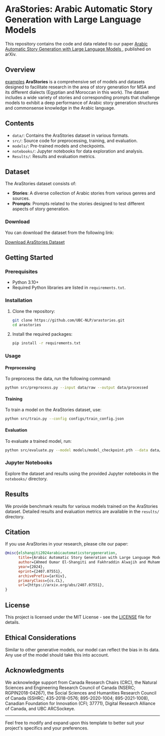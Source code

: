 # AraStories: Arabic Automatic Story Generation with Large Language Models


This repository contains the code and data related to our paper [Arabic Automatic Story Generation with Large Language Models
](https://arxiv.org/abs/2407.07551), published on arXiv.

## Overview
[examples](examples_generated_by_our_models_final.pdf)
**AraStories** is a comprehensive set of models and datasets designed to facilitate research in the area of story generation for MSA and its different dialects (Egyptian and Moroccan in this work). The dataset includes a wide variety of stories and corresponding prompts that challenge models to exhibit a deep performance of Arabic story generation structures and commonsense knowledge in the Arabic language.

## Contents

- `data/`: Contains the AraStories dataset in various formats.
- `src/`: Source code for preprocessing, training, and evaluation.
- `models/`: Pre-trained models and checkpoints.
- `notebooks/`: Jupyter notebooks for data exploration and analysis.
- `Results/`: Results and evaluation metrics.

## Dataset

The AraStories dataset consists of:

- **Stories**: A diverse collection of Arabic stories from various genres and sources.
- **Prompts**: Prompts related to the stories designed to test different aspects of story generation.

### Download

You can download the dataset from the following link:

[Download AraStories Dataset](https://example.com/download)

## Getting Started

### Prerequisites

- Python 3.10+
- Required Python libraries are listed in `requirements.txt`.

### Installation

1. Clone the repository:
   ```sh
   git clone https://github.com/UBC-NLP/arastories.git
   cd arastories
   ```

2. Install the required packages:
   ```sh
   pip install -r requirements.txt
   ```

### Usage

#### Preprocessing

To preprocess the data, run the following command:
```sh
python src/preprocess.py --input data/raw --output data/processed
```

#### Training

To train a model on the AraStories dataset, use:
```sh
python src/train.py --config configs/train_config.json
```

#### Evaluation

To evaluate a trained model, run:
```sh
python src/evaluate.py --model models/model_checkpoint.pth --data data/processed
```

### Jupyter Notebooks

Explore the dataset and results using the provided Jupyter notebooks in the `notebooks/` directory.

## Results

We provide benchmark results for various models trained on the AraStories dataset. Detailed results and evaluation metrics are available in the `results/` directory.

## Citation

If you use AraStories in your research, please cite our paper:

```bibtex
@misc{elshangiti2024arabicautomaticstorygeneration,
      title={Arabic Automatic Story Generation with Large Language Models}, 
      author={Ahmed Oumar El-Shangiti and Fakhraddin Alwajih and Muhammad Abdul-Mageed},
      year={2024},
      eprint={2407.07551},
      archivePrefix={arXiv},
      primaryClass={cs.CL},
      url={https://arxiv.org/abs/2407.07551}, 
}
```

## License

This project is licensed under the MIT License - see the [LICENSE](LICENSE) file for details.

## Ethical Considerations
Similar to other generative models, our model can reflect the bias in its data. Any use of the model should take this into account.

## Acknowledgments

We acknowledge support from Canada Research Chairs (CRC), the Natural Sciences and Engineering Research Council of Canada (NSERC; RGPIN2018-04267), the Social Sciences and Humanities Research Council of Canada (SSHRC; 435-2018-0576; 895-2020-1004; 895-2021-1008), Canadian Foundation for Innovation (CFI; 37771), Digital Research Alliance of Canada, and UBC ARCSockeye.

---

Feel free to modify and expand upon this template to better suit your project's specifics and your preferences.

